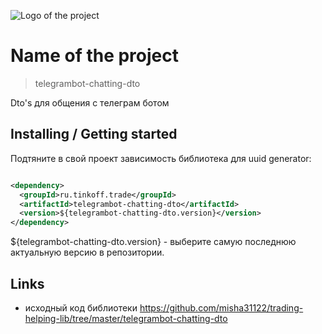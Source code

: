 ![Logo of the project](https://raw.githubusercontent.com/jehna/readme-best-practices/master/sample-logo.png)

# Name of the project

> telegrambot-chatting-dto

Dto's для общения с телеграм ботом

## Installing / Getting started

Подтяните в свой проект зависимость библиотека для uuid generator:

```xml

<dependency>
  <groupId>ru.tinkoff.trade</groupId>
  <artifactId>telegrambot-chatting-dto</artifactId>
  <version>${telegrambot-chatting-dto.version}</version>
</dependency>
```

${telegrambot-chatting-dto.version} - выберите самую последнюю актуальную версию в репозитории.

## Links

- исходный код библиотеки
  https://github.com/misha31122/trading-helping-lib/tree/master/telegrambot-chatting-dto
